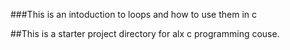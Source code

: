 ###This is an intoduction to loops and how to use them in c

##This is a starter project directory for alx c programming couse.

